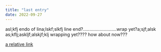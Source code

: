 ```yaml
---
title: "last entry"
date: 2022-09-27
---
```


asl;kfj endo of lina;lskf;slkfj line end?..........................wrap yet?a;sjf;alsk  as;kflj;askljf;alskjf;klj wrapping yet???? how about now???

[a relative link](../test-blog/_posts/2022-09-27-created-last.md)
